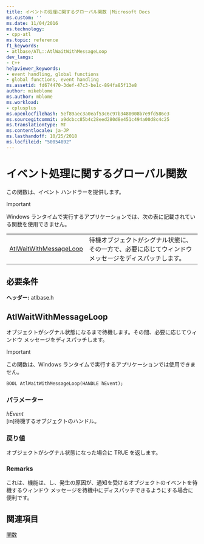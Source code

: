 ```yaml
---
title: イベントの処理に関するグローバル関数 |Microsoft Docs
ms.custom: ''
ms.date: 11/04/2016
ms.technology:
- cpp-atl
ms.topic: reference
f1_keywords:
- atlbase/ATL::AtlWaitWithMessageLoop
dev_langs:
- C++
helpviewer_keywords:
- event handling, global functions
- global functions, event handling
ms.assetid: fd674470-3def-47c3-be1c-894fa85f13e8
author: mikeblome
ms.author: mblome
ms.workload:
- cplusplus
ms.openlocfilehash: 5ef89aec3a0eaf53c6c97b3480008b7e9fd586e3
ms.sourcegitcommit: a9dcbcc85b4c28eed280d8e451c494a00d8c4c25
ms.translationtype: MT
ms.contentlocale: ja-JP
ms.lasthandoff: 10/25/2018
ms.locfileid: "50054892"
---
```

# <a name="event-handling-global-functions"></a>イベント処理に関するグローバル関数

この関数は、イベント ハンドラーを提供します。

> [!IMPORTANT]
>  Windows ランタイムで実行するアプリケーションでは、次の表に記載されている関数を使用できません。

|||
|-|-|
|[AtlWaitWithMessageLoop](#atlwaitwithmessageloop)|待機オブジェクトがシグナル状態に、その一方で、必要に応じてウィンドウ メッセージをディスパッチします。|

## <a name="requirements"></a>必要条件

**ヘッダー:** atlbase.h

##  <a name="atlwaitwithmessageloop"></a>  AtlWaitWithMessageLoop

オブジェクトがシグナル状態になるまで待機します。その間、必要に応じてウィンドウ メッセージをディスパッチします。

> [!IMPORTANT]
>  この関数は、Windows ランタイムで実行するアプリケーションでは使用できません。

```
BOOL AtlWaitWithMessageLoop(HANDLE hEvent);
```

### <a name="parameters"></a>パラメーター

*hEvent*<br/>
[in]待機するオブジェクトのハンドル。

### <a name="return-value"></a>戻り値

オブジェクトがシグナル状態になった場合に TRUE を返します。

### <a name="remarks"></a>Remarks

これは、機能は、し、発生の原因が、通知を受けるオブジェクトのイベントを待機するウィンドウ メッセージを待機中にディスパッチできるようにする場合に便利です。

## <a name="see-also"></a>関連項目

[関数](../../atl/reference/atl-functions.md)
